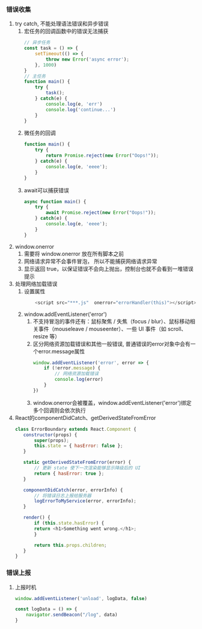 ### 错误收集
1. try catch, 不能处理语法错误和异步错误
    1. 宏任务的回调函数中的错误无法捕获
        ```js
        // 异步任务
        const task = () => {
            setTimeout(() => {
                throw new Error('async error');
            }, 1000)
        }
        // 主任务
        function main() {
            try {
                task();
            } catch(e) {
                console.log(e, 'err')
                console.log('continue...')
            }
        }
        ```
    1. 微任务的回调
        ```js
        function main() {
            try {
                return Promise.reject(new Error("Oops!"));
            } catch(e) {
                console.log(e, 'eeee');
            }
        }
        ```
    1. await可以捕获错误
        ```js
        async function main() {
            try {
                await Promise.reject(new Error("Oops!"));
            } catch(e) {
                console.log(e, 'eeee');
            }
        }
        ```
1. window.onerror
    1. 需要将 window.onerror 放在所有脚本之前
    1. 网络请求异常不会事件冒泡， 所以不能捕获网络请求异常
    1. 显示返回 true，以保证错误不会向上抛出，控制台也就不会看到一堆错误提示
1. 处理网络加载错误
    1. 设置属性
        ```js
            <script src="***.js"  onerror="errorHandler(this)"></script>
        ```
    1. window.addEventListener('error') 
        1. 不支持冒泡的事件还有：鼠标聚焦 / 失焦（focus / blur）、鼠标移动相关事件（mouseleave / mouseenter）、一些 UI 事件（如 scroll、resize 等）
        1. 区分网络资源加载错误和其他一般错误, 普通错误的error对象中会有一个error.message属性
            ```js
            window.addEventListener('error', error => {
                if (!error.message) {
                    // 网络资源加载错误
                    console.log(error)
                }
            })
            ```
        1. window.onerror会被覆盖，window.addEventListener('error')绑定多个回调则会依次执行
1. React的componentDidCatch、getDerivedStateFromError
     ```js
     class ErrorBoundary extends React.Component {
        constructor(props) {
            super(props);
            this.state = { hasError: false };
        }

        static getDerivedStateFromError(error) {
            // 更新 state 使下一次渲染能够显示降级后的 UI
            return { hasError: true };
        }

        componentDidCatch(error, errorInfo) {
            // 将错误日志上报给服务器
            logErrorToMyService(error, errorInfo);
        }

        render() {
            if (this.state.hasError) {
            return <h1>Something went wrong.</h1>;
            }

            return this.props.children; 
        }
    }
     ```

### 错误上报
1. 上报时机
    ```js
    window.addEventListener('unload', logData, false)

    const logData = () => {
        navigator.sendBeacon("/log", data)
    }
    ```